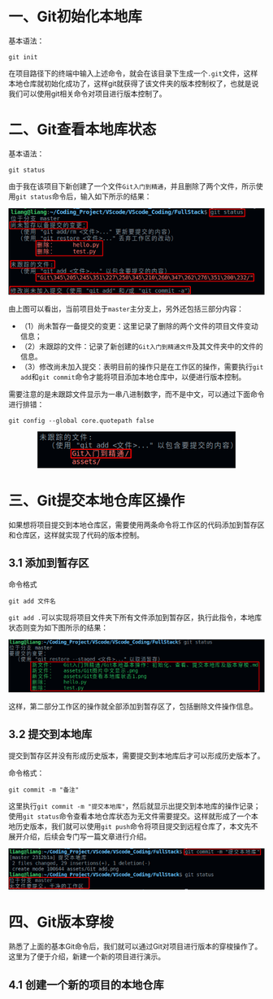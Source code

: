 # 一、Git初始化本地库

基本语法：

```
git init
```

在项目路径下的终端中输入上述命令，就会在该目录下生成一个`.git`文件，这样本地仓库就初始化成功了，这样git就获得了该文件夹的版本控制权了，也就是说我们可以使用git相关命令对项目进行版本控制了。


# 二、Git查看本地库状态

基本语法：
```
git status
```

由于我在该项目下新创建了一个文件`Git入门到精通`，并且删除了两个文件，所示使用`git status`命令后，输入如下所示的结果：

<div align=center><img src="../assets/Git查看本地库状态1.png"></div>

由上图可以看出，当前项目处于`master`主分支上，另外还包括三部分内容：
- （1）尚未暂存一备提交的变更：这里记录了删除的两个文件的项目文件变动信息；
- （2）未跟踪的文件：记录了新创建的`Git入门到精通文件`及其文件夹中的文件的信息。
- （3）修改尚未加入提交：表明目前的操作只是在工作区的操作，需要执行`git add`和`git commit`命令才能将项目添加本地仓库中，以便进行版本控制。

需要注意的是未跟踪文件显示为一串八进制数字，而不是中文，可以通过下面命令进行排错：

```
git config --global core.quotepath false
```

<div align=center><img src="../assets/Git图片中文显示.png"></div>

# 三、Git提交本地仓库区操作

如果想将项目提交到本地仓库区，需要使用两条命令将工作区的代码添加到暂存区和仓库区，这样就实现了代码的版本控制。

## 3.1 添加到暂存区

命令格式
```
git add 文件名
```

`git add .`可以实现将项目文件夹下所有文件添加到暂存区，执行此指令，本地库状态则变为如下图所示的结果：

<div align=center><img src="../assets/Git%20add.png"></div>

这样，第二部分工作区的操作就全部添加到暂存区了，包括删除文件操作信息。

## 3.2 提交到本地库

提交到暂存区并没有形成历史版本，需要提交到本地库后才可以形成历史版本了。

命令格式：

```
git commit -m "备注"
```

这里执行`git commit -m "提交本地库"`，然后就显示出提交到本地库的操作记录；使用`git status`命令查看本地仓库状态为无文件需要提交。这样就形成了一个本地历史版本，我们就可以使用`git push`命令将项目提交到远程仓库了，本文先不展开介绍，后续会专门写一篇文章进行介绍。

<div align=center><img src="../assets/Git提交到本地库操作.png"></div>


# 四、Git版本穿梭

熟悉了上面的基本Git命令后，我们就可以通过Git对项目进行版本的穿梭操作了。这里为了便于介绍，新建一个新的项目进行演示。

## 4.1 创建一个新的项目的本地仓库





